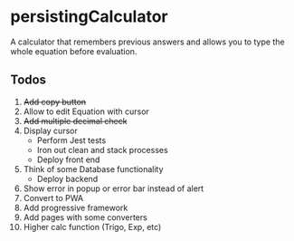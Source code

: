 # persistingCalculator

A calculator that remembers previous answers and allows you to type the whole equation before evaluation.

## Todos

1. ~~Add copy button~~
2. Allow to edit Equation with cursor
3. ~~Add multiple decimal check~~
4. Display cursor
   - Perform Jest tests
   - Iron out clean and stack processes
   - Deploy front end
5. Think of some Database functionality
   - Deploy backend
6. Show error in popup or error bar instead of alert
7. Convert to PWA
8. Add progressive framework
9. Add pages with some converters
10. Higher calc function (Trigo, Exp, etc)